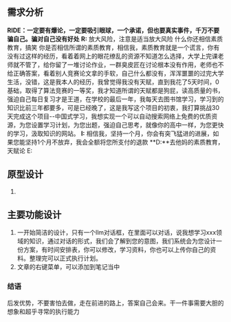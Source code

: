 ## 需求分析
**RIDE：一定要有爆论，一定要吸引眼球，一个承诺，但也要真实事件，千万不要骗自己。骗对自己没有好处**
**R:** 放大风险，注意是适当放大风险
什么你还相信素质教育，搞笑
你是否相信所谓的素质教育，相信我，素质教育就是一个谎言，你有没有过这样的经历，看着着网上的眼花缭乱的资源不知道怎么选择，大学上完课老师就不管了，给你留了一堆讨论作业，一群臭皮匠在讨论根本没有作用，老师也不给正确答案，看着别人竞赛论文拿的手软，自己什么都没有，浑浑噩噩的过完大学生活，没错，这是我本人的经历，我曾觉得我没有天赋，直到我花了5天时间，0基础，取得了算法竞赛的一等奖，我才知道所谓的天赋都是狗屁，读高质量的书，强迫自己每日复习才是王道，在学校的最后一年，我每天去图书馆学习，学习到的知识比前三年都要多，可是已经晚了，这是我写这个项目的初衷，我打算挑战30天完成这个项目--中国式学习，我想实现一个可以自动搜索网络上免费的优质资源，为您设置学习计划，为您出题，强迫自己思考，就像你的高中一样，为您更快的学习，汲取知识的网站。
**I:**
相信我，坚持一个月，你会有突飞猛进的进展，如果您能坚持1个月不放弃，我会全额将您所支付的退款
**D:**去他妈的素质教育，天赋论
E:


## 原型设计
1.

## 主要功能设计
1. 一开始简洁的设计，只有一个llm对话框，在里面可以对话，说我想学习xxx领域的知识，通过对话的形式，我们会了解到您的意图，我们系统会为您设计一份方案，有时间安排表，你可以修改，学习资料，你也可以上传你自己的资料。整理完可以正式执行计划。
2. 文章的右键菜单，可以添加到笔记当中 

### 结语
后发优势，不要害怕去做，走在前进的路上，答案自己会来。干一件事需要大胆的想象和超乎寻常的执行能力